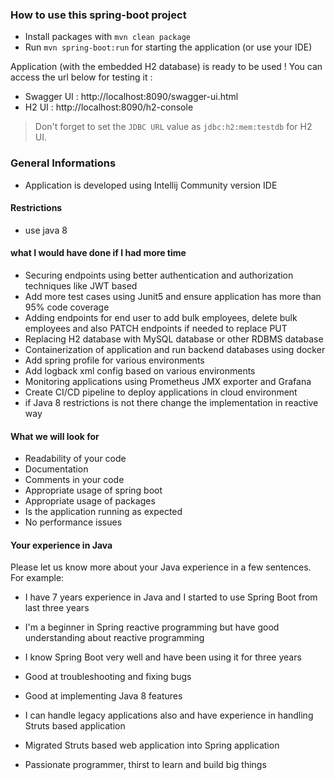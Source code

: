 ### How to use this spring-boot project

- Install packages with `mvn clean package`
- Run `mvn spring-boot:run` for starting the application (or use your IDE)

Application (with the embedded H2 database) is ready to be used ! You can access the url below for testing it :

- Swagger UI : http://localhost:8090/swagger-ui.html
- H2 UI : http://localhost:8090/h2-console

> Don't forget to set the `JDBC URL` value as `jdbc:h2:mem:testdb` for H2 UI.

### General Informations

- Application is developed using Intellij Community version IDE

#### Restrictions
- use java 8

#### what I would have done if I had more time
- Securing endpoints using better authentication and authorization techniques like JWT based
- Add more test cases using Junit5 and ensure application has more than 95% code coverage
- Adding endpoints for end user to add bulk employees, delete bulk employees and also PATCH endpoints if needed to replace PUT
- Replacing H2 database with MySQL database or other RDBMS database
- Containerization of application and run backend databases using docker
- Add spring profile for various environments
- Add logback xml config based on various environments
- Monitoring applications using Prometheus JMX exporter and Grafana
- Create CI/CD pipeline to deploy applications in cloud environment
- if Java 8 restrictions is not there change the implementation in reactive way


#### What we will look for
- Readability of your code
- Documentation
- Comments in your code 
- Appropriate usage of spring boot
- Appropriate usage of packages
- Is the application running as expected
- No performance issues

#### Your experience in Java

Please let us know more about your Java experience in a few sentences. For example:

- I have 7 years experience in Java and I started to use Spring Boot from last three years
- I'm a beginner in Spring reactive programming but have good understanding about reactive programming
- I know Spring Boot very well and have been using it for three years
- Good at troubleshooting and fixing bugs
- Good at implementing Java 8 features
- I can handle legacy applications also and have experience in handling Struts based application
- Migrated Struts based web application into Spring application


- Passionate programmer, thirst to learn and build big things

